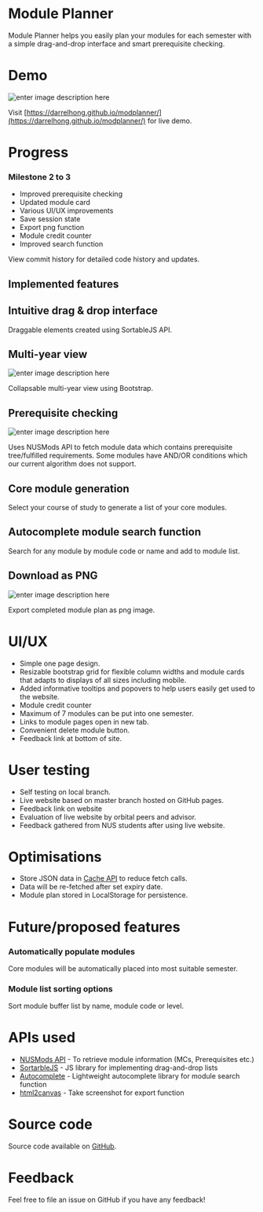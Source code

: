 # Module Planner

Module Planner helps you easily plan your modules for each semester with a simple drag-and-drop interface and smart prerequisite checking. 

# Demo
![enter image description here](https://media.giphy.com/media/MFOrvMpBmbK8ZwE0zy/giphy.gif)

Visit [https://darrelhong.github.io/modplanner/](https://darrelhong.github.io/modplanner/) for live demo.

# Progress
### Milestone 2 to 3
- Improved prerequisite checking
- Updated module card
- Various UI/UX improvements
- Save session state
- Export png function
- Module credit counter
- Improved search function

View commit history for detailed code history and updates.

## Implemented features

## Intuitive drag & drop interface

Draggable elements created using SortableJS API.

## Multi-year view
![enter image description here](https://media.giphy.com/media/cmxx6kOnOA7leOM5uP/giphy.gif)

Collapsable multi-year view using Bootstrap.

## Prerequisite checking
![enter image description here](https://media.giphy.com/media/Qtw042ro3fLaj3pNrg/giphy.gif)

Uses NUSMods API to fetch module data which contains prerequisite tree/fulfilled requirements. Some modules have AND/OR conditions which our current algorithm does not support.

## Core module generation
Select your course of study to generate a list of your core modules.

## Autocomplete module search function
Search for any module by module code or name and add to module list.

## Download as PNG
![enter image description here](https://media.giphy.com/media/fqsTHIG4aWf4oQKCh2/giphy.gif)

Export completed module plan as png image.

# UI/UX
- Simple one page design.
- Resizable bootstrap grid for flexible column widths and module cards that adapts to displays of all sizes including mobile.
- Added informative tooltips and popovers to help users easily get used to the website.
- Module credit counter
- Maximum of 7 modules can be put into one semester.
- Links to module pages open in new tab.
- Convenient delete module button.
- Feedback link at bottom of site.

# User testing
- Self testing on local branch.
- Live website based on master branch hosted on GitHub pages.
- Feedback link on website
- Evaluation of live website by orbital peers and advisor.
- Feedback gathered from NUS students after using live website.

# Optimisations

- Store JSON data in [Cache API](https://developer.mozilla.org/en-US/docs/Web/API/Cache) to reduce fetch calls. 
- Data will be re-fetched after set expiry date.
- Module plan stored in LocalStorage for persistence.

# Future/proposed features

### Automatically populate modules

Core modules will be automatically placed into most suitable semester.

### Module list sorting options

Sort module buffer list by name, module code or level.

# APIs used

- [NUSMods API](https://nusmods.com/api/v2) - To retrieve module information (MCs, Prerequisites etc.)
- [SortarbleJS](https://github.com/SortableJS/Sortable) - JS library for implementing drag-and-drop lists
- [Autocomplete](https://github.com/kraaden/autocomplete) - Lightweight autocomplete library for module search function
- [html2canvas](https://html2canvas.hertzen.com/) - Take screenshot for export function

# Source code

Source code available on [GitHub](https://github.com/darrelhong/modplanner).

# Feedback

Feel free to file an issue on GitHub if you have any feedback!

